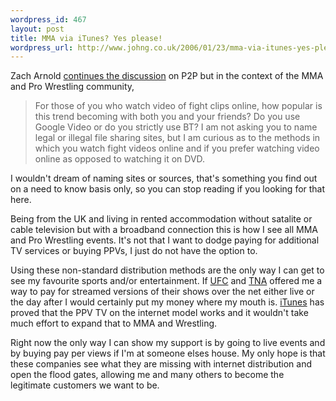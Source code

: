 ```yaml
--- 
wordpress_id: 467
layout: post
title: MMA via iTunes? Yes please!
wordpress_url: http://www.johng.co.uk/2006/01/23/mma-via-itunes-yes-please/
---
```

Zach Arnold <a href="http://www.fightopinion.com/2006/01/23/fight-opinion-radio-file-sharing/">continues the discussion</a> on P2P but in the context of the MMA and Pro Wrestling community,

> For those of you who watch video of fight clips online, how popular is this trend becoming with both you and your friends? Do you use Google Video or do you strictly use BT? I am not asking you to name legal or illegal file sharing sites, but I am curious as to the methods in which you watch fight videos online and if you prefer watching video online as opposed to watching it on DVD.</blockquote>
I wouldn't dream of naming sites or sources, that's something you find out on a need to know basis only, so you can stop reading if you looking for that here.

Being from the UK and living in rented accommodation without satalite or cable television but with a broadband connection this is how I see all MMA and Pro Wrestling events. It's not that I want to dodge paying for additional TV services or buying PPVs, I just do not have the option to.

Using these non-standard distribution methods are the only way I can get to see my favourite sports and/or entertainment. If <a href="http://www.ufc.tv">UFC</a> and <a href="http://www.tnawrestling.com">TNA</a> offered me a way to pay for streamed versions of their shows over the net either live or the day after I would certainly put my money where my mouth is. <a href="http://www.apple.com/itunes/">iTunes</a> has proved that the PPV TV on the internet model works and it wouldn't take much effort to expand that to MMA and Wrestling.

Right now the only way I can show my support is by going to live events and by buying pay per views if I'm at someone elses house. My only hope is that these companies see what they are missing with internet distribution and open the flood gates, allowing me and many others to become the legitimate customers we want to be.
